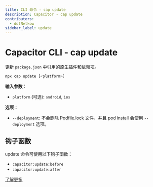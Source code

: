 ```yaml
---
title: CLI 命令 - cap update
description: Capacitor - cap update
contributors:
  - dotNetkow
sidebar_label: update
---
```


# Capacitor CLI - cap update

更新 `package.json` 中引用的原生插件和依赖项。

```bash
npx cap update [<platform>]
```

<strong>输入参数：</strong>

- `platform` (可选): `android`, `ios`

<strong>选项：</strong>

- `--deployment`: 不会删除 Podfile.lock 文件，并且 pod install 会使用 `--deployment` 选项。

## 钩子函数

update 命令可使用以下钩子函数：

- `capacitor:update:before`
- `capacitor:update:after`

[了解更多](../hooks.md)